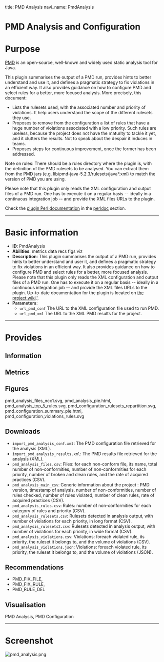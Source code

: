 title: PMD Analysis
navi_name: PmdAnalysis


# PMD Analysis and Configuration

# Purpose

[PMD](https://pmd.github.io) is an open-source, well-known and widely used static analysis tool for Java.

This plugin summarises the output of a PMD run, provides hints to better understand and use it, and defines a pragmatic strategy to fix violations in an efficient way. It also provides guidance on how to configure PMD and select rules for a better, more focused analysis. More precisely, this document:

* Lists the rulesets used, with the associated number and priority of violations. It help users understand the scope of the different rulesets they use.
* Proposes to remove from the configuration a list of rules that have a huge number of violations associated with a low priority. Such rules are useless, because the project does not have the maturity to tackle it yet, and it clutters the results. Not to speak about the despair it induces in teams.
* Proposes steps for continuous improvement, once the former has been addressed.

Note on rules: There should be a rules directory where the plugin is, with the definition of the PMD rulesets to be analysed. You can extract them from the PMD jars (e.g. lib/pmd-java-5.2.3/rulesets/java*.xml) to match the version of PMD you are using.

Please note that this plugin only reads the XML configuration and output files of a PMD run. One has to execute it on a regular basis -- ideally in a continuous integration job -- and provide the XML files URLs to the plugin.

Check the [plugin Perl documentation](http://alambic.io/perldoc/Alambic/Plugins/PmdAnalysis.pm.html) in the [perldoc](http://alambic.io/perldoc/index.html) section.

-----

# Basic information

* **ID**: PmdAnalysis
* **Abilities**:   metrics   data   recs   figs   viz
* **Description**:
  This plugin summarises the output of a PMD run, provides hints to better understand and user it, and defines a pragmatic strategy to fix violations in an efficient way. It also provides guidance on how to configure PMD and select rules for a better, more focused analysis.
  Please note that this plugin only reads the XML configuration and output files of a PMD run. One has to execute it on a regular basis -- ideally in a continuous integration job -- and provide the XML files URLs to the plugin.
  Up-to-date documentation for the plugin is located on [the project wiki](http://alambic.io/Plugins/Pre/PmdAnalysis.html).',
* **Parameters**:
    * `url_pmd_conf` The URL to the XML configuration file used to run PMD.
    * `url_pmd_xml` The URL to the XML PMD results for the project.

-----

# Provides

## Information

## Metrics

## Figures

pmd_analysis_files_ncc1.svg, pmd_analysis_pie.html, pmd_analysis_top_5_rules.svg, pmd_configuration_rulesets_repartition.svg, pmd_configuration_summary_pie.html, pmd_configuration_violations_rules.svg

## Downloads

* `import_pmd_analysis_conf.xml`: The PMD configuration file retrieved for the analysis (XML).
* `import_pmd_analysis_results.xml`: The PMD results file retrieved for the analysis (XML).
* `pmd_analysis_files.csv`: Files: for each non-conform file, its name, total number of non-conformities, number of non-conformities for each priority, number of broken and clean rules, and the rate of acquired practices (CSV).
* `pmd_analysis_main_csv`: Generic information about the project : PMD version, timestamp of analysis, number of non-conformities, number of rules checked, number of rules violated, number of clean rules, rate of acquired practices (CSV).
* `pmd_analysis_rules.csv`: Rules: number of non-conformities for each category of rules and priority (CSV).
* `pmd_analysis_rulesets.csv`: Rulesets detected in analysis output, with number of violations for each priority, in long format (CSV).
* `pmd_analysis_rulesets2.csv`: Rulesets detected in analysis output, with number of violations for each priority, in wide format (CSV).
* `pmd_analysis_violations.csv`: Violations: foreach violated rule, its priority, the ruleset it belongs to, and the volume of violations (CSV).
* `pmd_analysis_violations.json`: Violations: foreach violated rule, its priority, the ruleset it belongs to, and the volume of violations (JSON).

## Recommendations

* PMD_FIX_FILE,
* PMD_FIX_RULE,
* PMD_RULE_DEL

## Visualisation

PMD Analysis, PMD Configuration

-----

# Screenshot

![pmd_analysis.png](/images/pmd_analysis.png)
